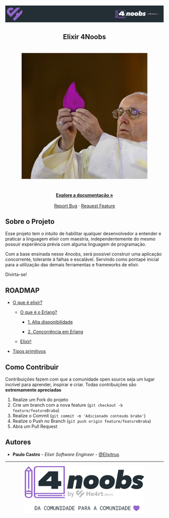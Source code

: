 <!-- Logo 4noobs -->

<p align="center">
  <a href="https://github.com/he4rt/4noobs" target="_blank">
    <img src="images/header_4noobs.svg">
  </a>
</p>

<!-- Title -->

<p align="center">
  <h2 align="center">Elixir 4Noobs</h2>

  <h1 align="center"><img src="images/papa.png" alt="Imagem da linguagem" width="400"></h1>
  
  <p align="center">
    <br />
    <a href="#roadmap"><strong>Explore a documentação »</strong></a>
    <br />
    <br />
    <a href="https://github.com/Cyytrus/elixir4noobs/issues">Report Bug</a>
    ·
    <a href="https://github.com/Cyytrus/elixir4noobs/issues">Request Feature</a>
  </p>
</p>
    
 <!-- ABOUT THE PROJECT -->

## Sobre o Projeto

Esse projeto tem o intuito de habilitar qualquer desenvolvedor a entender e praticar a linguagem elixir com maestria, independentemente do mesmo possuir experiência prévia com alguma linguagem de programação.

Com a base ensinada nesse 4noobs, será possível construir uma aplicação concorrente, tolerante à falhas e escalável. Servindo como pontapé inicial para a utilização das demais ferramentas e frameworks de elixir.

Divirta-se!

<!-- ROADMAP OF PROJECT -->

## ROADMAP

- [O que é elixir?](content/about-elixir.md#uma-breve-história)
  
  - [O que é o Erlang?](content/about-elixir.md#espera-antes-de-entrar-a-fundo-no-que-é-o-elixir-vamos-entender-o-que-é-o-erlang)

    - [1. Alta disponibilidade](content/about-elixir.md#1-alta-disponibilidade)

    - [2. Concorrência em Erlang](content/about-elixir.md#2-concorrência-em-erlang)
  
  - [Elixir!](content/about-elixir.md#elixir)

- [Tipos primitivos](/content/primitive-types.md)

<!-- CONTRIBUTING -->

## Como Contribuir

Contribuições fazem com que a comunidade open source seja um lugar incrível para aprender, inspirar e criar. Todas contribuições
são **extremamente apreciadas**

1. Realize um Fork do projeto
2. Crie um branch com a nova feature (`git checkout -b feature/featureBraba`)
3. Realize o Commit (`git commit -m 'Adicionado conteudo brabo'`)
4. Realize o Push no Branch (`git push origin feature/featureBraba`)
5. Abra um Pull Request

## Autores

- **Paulo Castro** - _Elixir Software Engineer_ - [@Elixitrus](https://twitter.com/Elixitrus)

---

<p align="center">
  <a href="https://github.com/he4rt/4noobs" target="_blank">
    <img src="images/footer_4noobs.svg" width="380">
  </a>
</p>